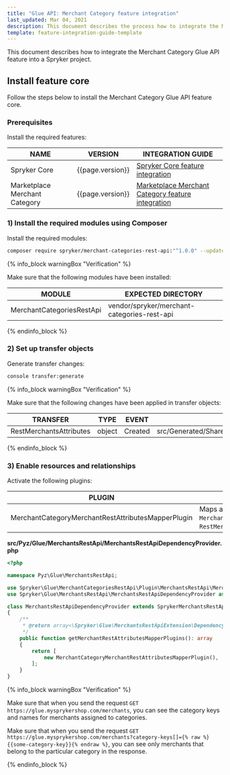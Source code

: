 ```yaml
---
title: "Glue API: Merchant Category feature integration"
last_updated: Mar 04, 2021
description: This document describes the process how to integrate the Merchant Category Glue API feature into a Spryker project.
template: feature-integration-guide-template
---
```


This document describes how to integrate the Merchant Category Glue API feature into a Spryker project.

## Install feature core

Follow the steps below to install the Merchant Category Glue API feature core.

### Prerequisites

Install the required features:

| NAME   | VERSION | INTEGRATION GUIDE   |
| ---------------- | ------ | ------------------ |
| Spryker Core   | {{page.version}}   | [Spryker Core feature integration](/docs/scos/dev/feature-integration-guides/{{page.version}}/spryker-core-feature-integration.html) |
| Marketplace Merchant Category | {{page.version}}  | [Marketplace Merchant Category feature integration](/docs/marketplace/dev/feature-integration-guides/{{page.version}}/merchant-category-feature-integration.html) |

### 1) Install the required modules using Composer

Install the required modules:

```bash
composer require spryker/merchant-categories-rest-api:"^1.0.0" --update-with-dependencies
```

{% info_block warningBox "Verification" %}

Make sure that the following modules have been installed:

| MODULE | EXPECTED DIRECTORY |
| -------------- | ----------------- |
| MerchantCategoriesRestApi | vendor/spryker/merchant-categories-rest-api |

{% endinfo_block %}

### 2) Set up transfer objects

Generate transfer changes:

```bash
console transfer:generate
```

{% info_block warningBox "Verification" %}

Make sure that the following changes have been applied in transfer objects:

| TRANSFER  | TYPE  | EVENT | PATH  |
| -------------- | ---- | ----- | ------------------ |
| RestMerchantsAttributes | object | Created | src/Generated/Shared/Transfer/RestMerchantsAttributes |

{% endinfo_block %}

### 3) Enable resources and relationships

Activate the following plugins:

| PLUGIN | SPECIFICATION | PREREQUISITES | NAMESPACE |
| --------------- | -------------- | ------------- | ----------------- |
| MerchantCategoryMerchantRestAttributesMapperPlugin | Maps active categories from `MerchantStorageTransfer` to `RestMerchantsAttributesTransfer`. |  | Spryker\Glue\MerchantCategoriesRestApi\Plugin\MerchantsRestApi |

**src/Pyz/Glue/MerchantsRestApi/MerchantsRestApiDependencyProvider.php**

```php
<?php

namespace Pyz\Glue\MerchantsRestApi;

use Spryker\Glue\MerchantCategoriesRestApi\Plugin\MerchantsRestApi\MerchantCategoryMerchantRestAttributesMapperPlugin;
use Spryker\Glue\MerchantsRestApi\MerchantsRestApiDependencyProvider as SprykerMerchantsRestApiDependencyProvider;

class MerchantsRestApiDependencyProvider extends SprykerMerchantsRestApiDependencyProvider
{
    /**
     * @return array<\Spryker\Glue\MerchantsRestApiExtension\Dependency\Plugin\MerchantRestAttributesMapperPluginInterface>
     */
    public function getMerchantRestAttributesMapperPlugins(): array
    {
        return [
            new MerchantCategoryMerchantRestAttributesMapperPlugin(),
        ];
    }
}
```

{% info_block warningBox "Verification" %}

Make sure that when you send the request `GET https://glue.mysprykershop.com/merchants`, you can see the category keys and names for merchants assigned to categories.

Make sure that when you send the request `GET https://glue.mysprykershop.com/merchants?category-keys[]={% raw %}{{some-category-key}}{% endraw %}`, you can see only merchants that belong to the particular category in the response.

{% endinfo_block %}
